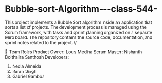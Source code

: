 # Bubble-sort-Algorithm---class-544-
This project implements a Bubble Sort algorithm inside an application that sorts a list of projects. The development process is managed using the Scrum framework, with tasks and sprint planning organized on a separate Miro board.
The repository contains the source code, documentation, and sprint notes related to the project.
//

👥 Team Roles
Product Owner: Louis Medina
Scrum Master: Nishanth Bolthajira Santhosh 
Developers:
1. Neola Almeida
2. Karan Singh
3. Gabriel Gamboa 
